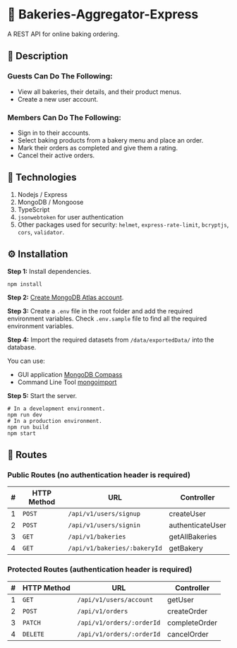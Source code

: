 # 🚀 Bakeries-Aggregator-Express

A REST API for online baking ordering.

## 📝 Description

### Guests Can Do The Following:

- View all bakeries, their details, and their product menus.
- Create a new user account.

### Members Can Do The Following:

- Sign in to their accounts.
- Select baking products from a bakery menu and place an order.
- Mark their orders as completed and give them a rating.
- Cancel their active orders.

## 💎 Technologies

1. Nodejs / Express
2. MongoDB / Mongoose
3. TypeScript
4. `jsonwebtoken` for user authentication
5. Other packages used for security: `helmet`, `express-rate-limit`, `bcryptjs`, `cors`, `validator`.

## ⚙️ Installation

**Step 1:** Install dependencies.

```shell
npm install
```

**Step 2:** [Create MongoDB Atlas account](https://www.mongodb.com/docs/atlas/tutorial/create-atlas-account/).

**Step 3:** Create a `.env` file in the root folder and add the required environment variables. Check `.env.sample` file to find all the required environment variables.

**Step 4:** Import the required datasets from `/data/exportedData/` into the database.

You can use:

- GUI application [MongoDB Compass](https://www.mongodb.com/products/compass)
- Command Line Tool [mongoimport](https://www.mongodb.com/docs/database-tools/mongoimport/)

**Step 5:** Start the server.

```shell
# In a development environment.
npm run dev
# In a production environment.
npm run build
npm start
```

## 🚥 Routes

### Public Routes (no authentication header is required)

| #   | HTTP Method | URL                          | Controller       |
| --- | ----------- | ---------------------------- | ---------------- |
| 1   | `POST`      | `/api/v1/users/signup`       | createUser       |
| 2   | `POST`      | `/api/v1/users/signin`       | authenticateUser |
| 3   | `GET`       | `/api/v1/bakeries`           | getAllBakeries   |
| 4   | `GET`       | `/api/v1/bakeries/:bakeryId` | getBakery        |

### Protected Routes (authentication header is required)

| #   | HTTP Method | URL                       | Controller    |
| --- | ----------- | ------------------------- | ------------- |
| 1   | `GET`       | `/api/v1/users/account`   | getUser       |
| 2   | `POST`      | `/api/v1/orders`          | createOrder   |
| 3   | `PATCH`     | `/api/v1/orders/:orderId` | completeOrder |
| 4   | `DELETE`    | `/api/v1/orders/:orderId` | cancelOrder   |

